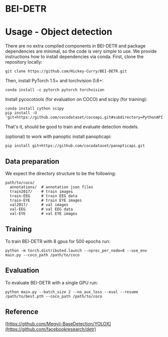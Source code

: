 # BEI-DETR

# Usage - Object detection
There are no extra compiled components in BEI-DETR and package dependencies are minimal,
so the code is very simple to use. We provide instructions how to install dependencies via conda.
First, clone the repository locally:
```
git clone https://github.com/Hickey-Curry/BEI-DETR.git
```
Then, install PyTorch 1.5+ and torchvision 0.6+:
```
conda install -c pytorch pytorch torchvision
```
Install pycocotools (for evaluation on COCO) and scipy (for training):
```
conda install cython scipy
pip install -U 'git+https://github.com/cocodataset/cocoapi.git#subdirectory=PythonAPI'
```
That's it, should be good to train and evaluate detection models.

(optional) to work with panoptic install panopticapi:
```
pip install git+https://github.com/cocodataset/panopticapi.git
```

## Data preparation
We expect the directory structure to be the following:
```
path/to/coco/
  annotations/  # annotation json files
  train2017/    # train images
  train-EEG     # train EEG data
  train-EYE     # train EYE images
  val2017/      # val images
  val-EEG       # val EEG data
  val-EYE       # val EYE images
```

## Training
To train BEI-DETR with 8 gpus for 500 epochs run:
```
python -m torch.distributed.launch --nproc_per_node=8 --use_env main.py --coco_path /path/to/coco 
```

## Evaluation
To evaluate BEI-DETR with a single GPU run:
```
python main.py --batch_size 2 --no_aux_loss --eval --resume /path/to/best.pth --coco_path /path/to/coco
```

## Reference
[https://github.com/Megvii-BaseDetection/YOLOX](https://github.com/facebookresearch/detr)

